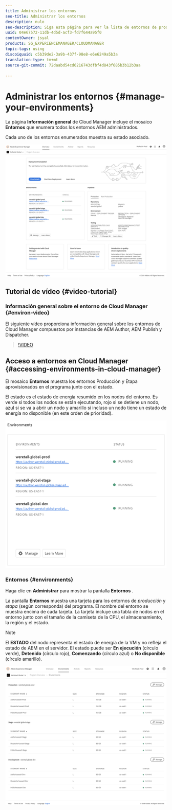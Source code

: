 ```yaml
---
title: Administrar los entornos
seo-title: Administrar los entornos
description: nulo
seo-description: Siga esta página para ver la lista de entornos de producción y no de producción que se utilizan para configurar y ejecutar el canalizador de CI/CD en Cloud Manager.
uuid: 04e67572-11db-4d5d-acf3-fd7f644a95f0
contentOwner: jsyal
products: SG_EXPERIENCEMANAGER/CLOUDMANAGER
topic-tags: using
discoiquuid: c5b39de2-3a9b-437f-98e8-e6e6249a5b3a
translation-type: tm+mt
source-git-commit: 72daabd54cd6216743dfbf4d843f685b3b12b3aa

---
```



# Administrar los entornos {#manage-your-environments}

La página **Información general** de Cloud Manager incluye el mosaico **Entornos** que enumera todos los entornos AEM administrados.

Cada uno de los entornos enumerados muestra su estado asociado.

![](assets/Manage-Environments1.png)

## Tutorial de vídeo {#video-tutorial}

### Información general sobre el entorno de Cloud Manager {#environ-video}

El siguiente vídeo proporciona información general sobre los entornos de Cloud Manager compuestos por instancias de AEM Author, AEM Publish y Dispatcher.

>[!VIDEO](https://video.tv.adobe.com/v/26318/?captions=spa)

## Acceso a entornos en Cloud Manager {#accessing-environments-in-cloud-manager}

El mosaico **Entornos** muestra los entornos Producción y Etapa aprovisionados en el programa junto con el estado.

El estado es el estado de energía resumido en los nodos del entorno. Es verde si todos los nodos se están ejecutando, rojo si se detiene un nodo, azul si se va a abrir un nodo y amarillo si incluso un nodo tiene un estado de energía no disponible (en este orden de prioridad).

![](assets/Environments-card-new.png)

### Entornos {#environments}

Haga clic en **Administrar** para mostrar la pantalla **Entornos** .

La pantalla **Entornos** muestra una tarjeta para los entornos de *producción* y *etapa* (según corresponda) del programa. El nombre del entorno se muestra encima de cada tarjeta. La tarjeta incluye una tabla de nodos en el entorno junto con el tamaño de la camiseta de la CPU, el almacenamiento, la región y el estado.

>[!NOTE]
>
>El **ESTADO** del nodo representa el estado de energía de la VM y no refleja el estado de AEM en el servidor. El estado puede ser **En ejecución** (círculo verde), **Detenido** (círculo rojo), **Comenzando** (círculo azul) o **No disponible** (círculo amarillo).

![](assets/Environments-tab.png)
